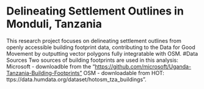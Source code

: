 # Delineating Settlement Outlines in Monduli, Tanzania
This research project focuses on delineating settlement outlines from openly accessible building footprint data, contributing to the Data for Good Movement by outputting vector polygons fully integratable with OSM.
#Data Sources
Two sources of building footprints are used in this analysis:
Microsoft - downloadble from the “https://github.com/microsoft/Uganda-Tanzania-Building-Footprints”
OSM - downloadable from HOT: ttps://data.humdata.org/dataset/hotosm_tza_buildings”. 
